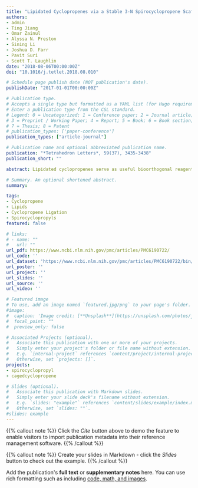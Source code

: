 ```yaml
---
title: "Lipidated Cyclopropenes via a Stable 3-N Spirocyclopropene Scaffold "
authors:
- admin
- Ting Jiang
- Omar Zainul
- Alyssa N. Preston
- Sining Li
- Joshua D. Farr
- Pavit Suri
- Scott T. Laughlin
date: "2018-08-06T00:00:00Z"
doi: "10.1016/j.tetlet.2018.08.010"

# Schedule page publish date (NOT publication's date).
publishDate: "2017-01-01T00:00:00Z"

# Publication type.
# Accepts a single type but formatted as a YAML list (for Hugo requirements).
# Enter a publication type from the CSL standard.
# Legend: 0 = Uncategorized; 1 = Conference paper; 2 = Journal article;
# 3 = Preprint / Working Paper; 4 = Report; 5 = Book; 6 = Book section;
# 7 = Thesis; 8 = Patent
# publication_types: ['paper-conference']
publication_types: ["article-journal"]

# Publication name and optional abbreviated publication name.
publication: "*Tetrahedron Letters*, 59(37), 3435-3438"
publication_short: ""

abstract: Lipidated cyclopropenes serve as useful bioorthogonal reagents for imaging cell membranes due to the cyclopropene's small size and ability to ligate with pro-fluorescent tetrazines. Previously, the lipidation of cyclopropenes required modification at the C3 position because methods to append lipids at C1/C2 were not available. Herein, we describe C1/C2 lipidation with the biologically active lipid ceramide and a common phospholipid using a cyclopropene scaffold whose reactivity with 1,2,4,5-tetrazines has been caged.

# Summary. An optional shortened abstract.
summary:

tags:
- Cyclopropene
- Lipids
- Cyclopropene Ligation
- Spirocyclopropyls
featured: false

# links:
# - name: ""
#   url: ""
url_pdf: https://www.ncbi.nlm.nih.gov/pmc/articles/PMC6190722/
url_code: ''
url_dataset: 'https://www.ncbi.nlm.nih.gov/pmc/articles/PMC6190722/bin/NIHMS986752-supplement-SI.pdf'
url_poster: ''
url_project: ''
url_slides: ''
url_source: ''
url_video: ''

# Featured image
# To use, add an image named `featured.jpg/png` to your page's folder.
#image:
#  caption: 'Image credit: [**Unsplash**](https://unsplash.com/photos/jdD8gXaTZsc)'
#  focal_point: ""
#  preview_only: false

# Associated Projects (optional).
#   Associate this publication with one or more of your projects.
#   Simply enter your project's folder or file name without extension.
#   E.g. `internal-project` references `content/project/internal-project/index.md`.
#   Otherwise, set `projects: []`.
projects:
- spirocyclopropyl
- cagedcyclopropene

# Slides (optional).
#   Associate this publication with Markdown slides.
#   Simply enter your slide deck's filename without extension.
#   E.g. `slides: "example"` references `content/slides/example/index.md`.
#   Otherwise, set `slides: ""`.
#slides: example
---
```


{{% callout note %}}
Click the *Cite* button above to demo the feature to enable visitors to import publication metadata into their reference management software.
{{% /callout %}}

{{% callout note %}}
Create your slides in Markdown - click the *Slides* button to check out the example.
{{% /callout %}}

Add the publication's **full text** or **supplementary notes** here. You can use rich formatting such as including [code, math, and images](https://docs.hugoblox.com/content/writing-markdown-latex/).